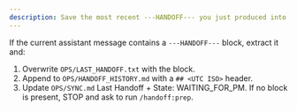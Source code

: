 ```yaml
---
description: Save the most recent ---HANDOFF--- you just produced into OPS.
---
```

If the current assistant message contains a `---HANDOFF---` block, extract it and:
1) Overwrite `OPS/LAST_HANDOFF.txt` with the block.
2) Append to `OPS/HANDOFF_HISTORY.md` with a `## <UTC ISO>` header.
3) Update `OPS/SYNC.md` Last Handoff + State: WAITING_FOR_PM.
If no block is present, STOP and ask to run `/handoff:prep`.